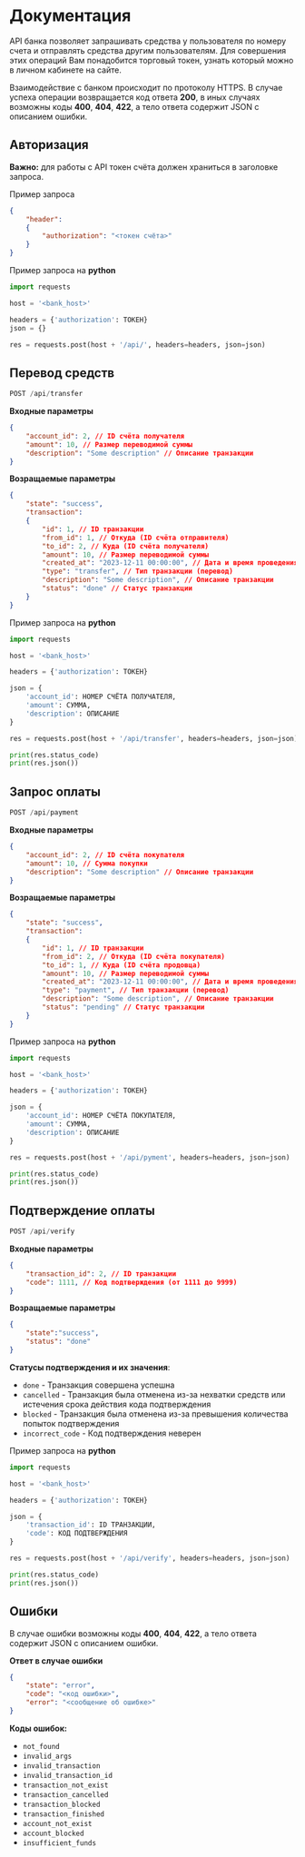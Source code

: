 # Документация

API банка позволяет запрашивать средства у пользователя по номеру счета и отправлять средства другим пользователям. Для совершения этих операций Вам понадобится торговый токен, узнать который можно в личном кабинете на сайте.

Взаимодействие с банком происходит по протоколу HTTPS. В случае успеха операции возвращается код ответа **200**, в иных случаях возможны коды **400**, **404**, **422**, а тело ответа содержит JSON с описанием ошибки.

## Авторизация

**Важно:** для работы с API токен cчёта должен храниться в заголовке запроса.

Пример запроса
```json
{
    "header": 
    {
        "authorization": "<токен счёта>"
    }
}
```
Пример запроса на **python**
```python
import requests

host = '<bank_host>'

headers = {'authorization': ТОКЕН}
json = {}

res = requests.post(host + '/api/', headers=headers, json=json)
```

## Перевод средств
```js
POST /api/transfer
```
**Входные параметры**
```json
{
    "account_id": 2, // ID счёта получателя
    "amount": 10, // Размер переводимой суммы
    "description": "Some description" // Описание транзакции
}
```
**Возращаемые параметры**
```json
{
    "state": "success",
    "transaction": 
    {
        "id": 1, // ID транзакции          
        "from_id": 1, // Откуда (ID счёта отправителя)    
        "to_id": 2, // Куда (ID счёта получателя)  
        "amount": 10, // Размер переводимой суммы    
        "created_at": "2023-12-11 00:00:00", // Дата и время проведения транзакции
        "type": "transfer", // Тип транзакции (перевод)
        "description": "Some description", // Описание транзакции
        "status": "done" // Статус транзакции
    }
}
```

Пример запроса на **python**
```python
import requests

host = '<bank_host>'

headers = {'authorization': ТОКЕН}

json = {
    'account_id': НОМЕР СЧЁТА ПОЛУЧАТЕЛЯ,
    'amount': СУММА,
    'description': ОПИСАНИЕ
}

res = requests.post(host + '/api/transfer', headers=headers, json=json)

print(res.status_code)
print(res.json())
```

## Запрос оплаты
```js
POST /api/payment
```
**Входные параметры**
```json
{
    "account_id": 2, // ID счёта покупателя
    "amount": 10, // Сумма покупки
    "description": "Some description" // Описание транзакции
}
```
**Возращаемые параметры**
```json
{
    "state": "success",
    "transaction": 
    {
        "id": 1, // ID транзакции          
        "from_id": 2, // Откуда (ID счёта покупателя)    
        "to_id": 1, // Куда (ID счёта продовца)  
        "amount": 10, // Размер переводимой суммы    
        "created_at": "2023-12-11 00:00:00", // Дата и время проведения транзакции
        "type": "payment", // Тип транзакции (перевод)
        "description": "Some description", // Описание транзакции
        "status": "pending" // Статус транзакции
    }
}
```

Пример запроса на **python**
```python
import requests

host = '<bank_host>'

headers = {'authorization': ТОКЕН}

json = {
    'account_id': НОМЕР СЧЁТА ПОКУПАТЕЛЯ,
    'amount': СУММА,
    'description': ОПИСАНИЕ
}

res = requests.post(host + '/api/pyment', headers=headers, json=json)

print(res.status_code)
print(res.json())
```

## Подтверждение оплаты
```js
POST /api/verify
```
**Входные параметры**
```json
{
    "transaction_id": 2, // ID транзакции
    "code": 1111, // Код подтверждения (от 1111 до 9999)
}
```
**Возращаемые параметры**
```json
{
    "state":"success",
    "status": "done"
}
```
**Статусы подтверждения и их значения**:
- `done` - Транзакция совершена успешна
- `cancelled` - Транзакция была отменена из-за нехватки средств или истечения срока действия кода подтверждения
- `blocked` - Транзакция была отменена из-за превышения количества попыток подтверждения
- `incorrect_code` - Код подтверждения неверен
  
Пример запроса на **python**
```python
import requests

host = '<bank_host>'

headers = {'authorization': ТОКЕН}

json = {
    'transaction_id': ID ТРАНЗАКЦИИ,
    'code': КОД ПОДТВЕРЖДЕНИЯ
}

res = requests.post(host + '/api/verify', headers=headers, json=json)

print(res.status_code)
print(res.json())
```
## Ошибки
В случае ошибки возможны коды **400**, **404**, **422**, а тело ответа содержит JSON с описанием ошибки.

**Ответ в случае ошибки**
```json
{
    "state": "error",
    "code": "<код ошибки>",
    "error": "<сообщение об ошибке>"
}
```
**Коды ошибок:**
- `not_found`
- `invalid_args`
- `invalid_transaction`
- `invalid_transaction_id`
- `transaction_not_exist`
- `transaction_cancelled`
- `transaction_blocked`
- `transaction_finished`
- `account_not_exist`
- `account_blocked`
- `insufficient_funds`
